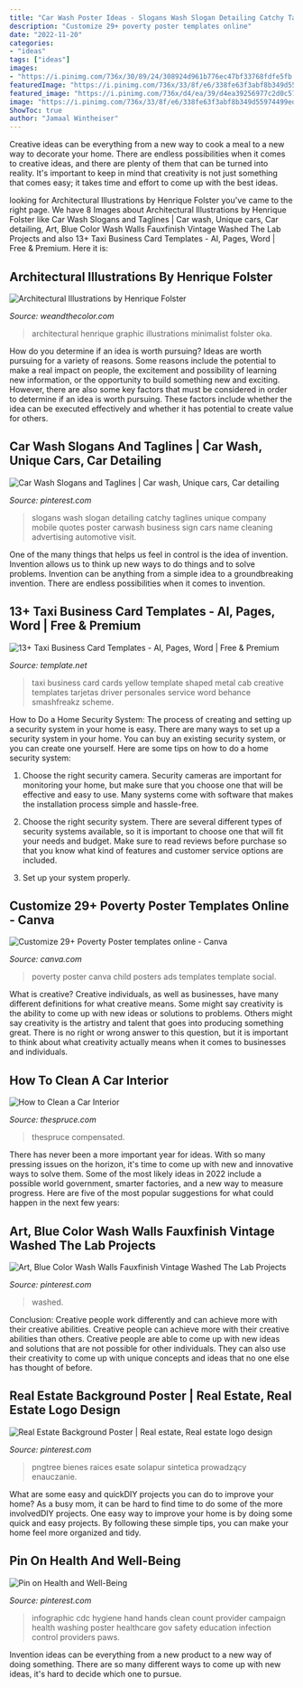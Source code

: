```yaml
---
title: "Car Wash Poster Ideas - Slogans Wash Slogan Detailing Catchy Taglines Unique Company Mobile Quotes Poster Carwash Business Sign Cars Name Cleaning Advertising Automotive Visit"
description: "Customize 29+ poverty poster templates online"
date: "2022-11-20"
categories:
- "ideas"
tags: ["ideas"]
images:
- "https://i.pinimg.com/736x/30/89/24/308924d961b776ec47bf33768fdfe5fb.jpg"
featuredImage: "https://i.pinimg.com/736x/33/8f/e6/338fe63f3abf8b349d55974499ed9531--may--take-to.jpg"
featured_image: "https://i.pinimg.com/736x/d4/ea/39/d4ea39256977c2d0c5791ee53fe683de.jpg"
image: "https://i.pinimg.com/736x/33/8f/e6/338fe63f3abf8b349d55974499ed9531--may--take-to.jpg"
ShowToc: true
author: "Jamaal Wintheiser"
---
```



Creative ideas can be everything from a new way to cook a meal to a new way to decorate your home. There are endless possibilities when it comes to creative ideas, and there are plenty of them that can be turned into reality. It's important to keep in mind that creativity is not just something that comes easy; it takes time and effort to come up with the best ideas.

	

		
looking for Architectural Illustrations by Henrique Folster you've came to the right page. We have 8 Images about Architectural Illustrations by Henrique Folster like Car Wash Slogans and Taglines | Car wash, Unique cars, Car detailing, Art, Blue Color Wash Walls Fauxfinish Vintage Washed The Lab Projects and also 13+ Taxi Business Card Templates - AI, Pages, Word | Free &amp; Premium. Here it is:
		
    
## Architectural Illustrations By Henrique Folster

<img loading=lazy src="http://weandthecolor.com/wp-content/uploads/2017/06/OKA.jpg" onerror="this.onerror=null;this.src='https://tse3.mm.bing.net/th?id=OIP.lFdIo1Bq-EGQcYRKtUkfrQHaKY&amp;pid=15.1';" alt="Architectural Illustrations by Henrique Folster">

_Source: weandthecolor.com_

>architectural henrique graphic illustrations minimalist folster oka. 

	

How do you determine if an idea is worth pursuing?
Ideas are worth pursuing for a variety of reasons. Some reasons include the potential to make a real impact on people, the excitement and possibility of learning new information, or the opportunity to build something new and exciting. However, there are also some key factors that must be considered in order to determine if an idea is worth pursuing. These factors include whether the idea can be executed effectively and whether it has potential to create value for others.

    
## Car Wash Slogans And Taglines | Car Wash, Unique Cars, Car Detailing

<img loading=lazy src="https://i.pinimg.com/736x/30/89/24/308924d961b776ec47bf33768fdfe5fb.jpg" onerror="this.onerror=null;this.src='https://tse4.mm.bing.net/th?id=OIP.GMH72hQcnsj76g2d7o2oIwHaLD&amp;pid=15.1';" alt="Car Wash Slogans and Taglines | Car wash, Unique cars, Car detailing">

_Source: pinterest.com_

>slogans wash slogan detailing catchy taglines unique company mobile quotes poster carwash business sign cars name cleaning advertising automotive visit. 

	

One of the many things that helps us feel in control is the idea of invention. Invention allows us to think up new ways to do things and to solve problems. Invention can be anything from a simple idea to a groundbreaking invention. There are endless possibilities when it comes to invention. 

    
## 13+ Taxi Business Card Templates - AI, Pages, Word | Free &amp; Premium

<img loading=lazy src="https://images.template.net/wp-content/uploads/2017/03/18115146/Yellow-Taxi-Metal-Business-Card-.jpg" onerror="this.onerror=null;this.src='https://tse4.mm.bing.net/th?id=OIP.H_Z9GgsACz3_hq7pn78q6AHaE8&amp;pid=15.1';" alt="13+ Taxi Business Card Templates - AI, Pages, Word | Free &amp; Premium">

_Source: template.net_

>taxi business card cards yellow template shaped metal cab creative templates tarjetas driver personales service word behance smashfreakz scheme. 

	

How to Do a Home Security System: The process of creating and setting up a security system in your home is easy.
There are many ways to set up a security system in your home. You can buy an existing security system, or you can create one yourself. Here are some tips on how to do a home security system:
1. Choose the right security camera. Security cameras are important for monitoring your home, but make sure that you choose one that will be effective and easy to use. Many systems come with software that makes the installation process simple and hassle-free.

2. Choose the right security system. There are several different types of security systems available, so it is important to choose one that will fit your needs and budget. Make sure to read reviews before purchase so that you know what kind of features and customer service options are included.

3. Set up your system properly.

    
## Customize 29+ Poverty Poster Templates Online - Canva

<img loading=lazy src="https://marketplace.canva.com/MADOPqQZtjw/3/0/thumbnail_large/canva-child-photo-brown-footer-poverty-poster-MADOPqQZtjw.jpg" onerror="this.onerror=null;this.src='https://tse4.mm.bing.net/th?id=OIP.lenYxUYqESbeVveefQy_GQAAAA&amp;pid=15.1';" alt="Customize 29+ Poverty Poster templates online - Canva">

_Source: canva.com_

>poverty poster canva child posters ads templates template social. 

	

What is creative?
Creative individuals, as well as businesses, have many different definitions for what creative means. Some might say creativity is the ability to come up with new ideas or solutions to problems. Others might say creativity is the artistry and talent that goes into producing something great. There is no right or wrong answer to this question, but it is important to think about what creativity actually means when it comes to businesses and individuals.

    
## How To Clean A Car Interior

<img loading=lazy src="https://www.thespruce.com/thmb/gBIXoQDLg6kK3qF_4KPiTp-7GpA=/5400x3249/filters:fill(auto,1)/GettyImages-1009966408-b83fa8b488114260b20ac513affd2d54.jpg" onerror="this.onerror=null;this.src='https://tse1.mm.bing.net/th?id=OIP.YXARzXAc7B0EvMMzBa36bQHaEd&amp;pid=15.1';" alt="How to Clean a Car Interior">

_Source: thespruce.com_

>thespruce compensated. 

	

There has never been a more important year for ideas. With so many pressing issues on the horizon, it's time to come up with new and innovative ways to solve them. Some of the most likely ideas in 2022 include a possible world government, smarter factories, and a new way to measure progress. Here are five of the most popular suggestions for what could happen in the next few years:

    
## Art, Blue Color Wash Walls Fauxfinish Vintage Washed The Lab Projects

<img loading=lazy src="https://i.pinimg.com/736x/d4/ea/39/d4ea39256977c2d0c5791ee53fe683de.jpg" onerror="this.onerror=null;this.src='https://tse2.mm.bing.net/th?id=OIP.24DhRcKov0nF2Rc9K2W_zgHaJ3&amp;pid=15.1';" alt="Art, Blue Color Wash Walls Fauxfinish Vintage Washed The Lab Projects">

_Source: pinterest.com_

>washed. 

	

Conclusion: Creative people work differently and can achieve more with their creative abilities.
Creative people can achieve more with their creative abilities than others. Creative people are able to come up with new ideas and solutions that are not possible for other individuals. They can also use their creativity to come up with unique concepts and ideas that no one else has thought of before.

    
## Real Estate Background Poster | Real Estate, Real Estate Logo Design

<img loading=lazy src="https://i.pinimg.com/736x/6e/c0/d2/6ec0d2a96f6fc502c012ba5a67baefbb.jpg" onerror="this.onerror=null;this.src='https://tse1.mm.bing.net/th?id=OIP.wRVq4gqLGWBdBAABWs0RzAHaCs&amp;pid=15.1';" alt="Real Estate Background Poster | Real estate, Real estate logo design">

_Source: pinterest.com_

>pngtree bienes raices esate solapur sintetica prowadzący enauczanie. 

	

What are some easy and quickDIY projects you can do to improve your home?
As a busy mom, it can be hard to find time to do some of the more involvedDIY projects. One easy way to improve your home is by doing some quick and easy projects. By following these simple tips, you can make your home feel more organized and tidy.

    
## Pin On Health And Well-Being

<img loading=lazy src="https://i.pinimg.com/736x/33/8f/e6/338fe63f3abf8b349d55974499ed9531--may--take-to.jpg" onerror="this.onerror=null;this.src='https://tse2.mm.bing.net/th?id=OIP.q-pC91LrN2xyEeSAAqRPLgAAAA&amp;pid=15.1';" alt="Pin on Health and Well-Being">

_Source: pinterest.com_

>infographic cdc hygiene hand hands clean count provider campaign health washing poster healthcare gov safety education infection control providers paws. 

	

Invention ideas can be everything from a new product to a new way of doing something. There are so many different ways to come up with new ideas, it's hard to decide which one to pursue.

